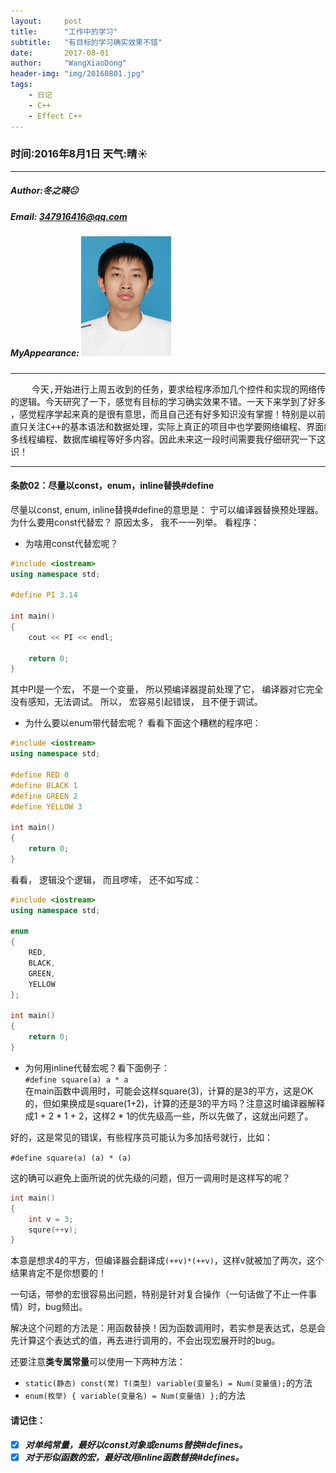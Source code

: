 ```yaml
---
layout:     post
title:      "工作中的学习"
subtitle:   "有目标的学习确实效果不错"
date:       2017-08-01
author:     "WangXiaoDong"
header-img: "img/20160801.jpg"
tags:
    - 日记
    - C++
    - Effect C++
---
```



### 时间:2016年8月1日 天气:晴:sunny:
-----
#####   Author:冬之晓:neutral_face:
#####   Email: 347916416@qq.com
#####   MyAppearance: ![MyAppearance](https://github.com/Dongzhixiao/PictureCache/raw/master/MyPicture.JPG "我的头像")
----------

<pre>
    今天,开始进行上周五收到的任务，要求给程序添加几个控件和实现的网络传输数据
的逻辑。今天研究了一下，感觉有目标的学习确实效果不错。一天下来学到了好多知识
，感觉程序学起来真的是很有意思，而且自己还有好多知识没有掌握！特别是以前我一
直只关注C++的基本语法和数据处理，实际上真正的项目中也学要网络编程、界面编程、
多线程编程、数据库编程等好多内容。因此未来这一段时间需要我仔细研究一下这些知
识！
</pre>

---------

#### 条款02：尽量以const，enum，inline替换#define

尽量以const, enum, inline替换#define的意思是： 宁可以编译器替换预处理器。
为什么要用const代替宏？ 原因太多， 我不一一列举。 看程序：

- 为啥用const代替宏呢？

```C++
#include <iostream>
using namespace std;

#define PI 3.14

int main()
{
	cout << PI << endl;

	return 0;
}       
```

其中PI是一个宏， 不是一个变量， 所以预编译器提前处理了它， 编译器对它完全没有感知，无法调试。 所以， 宏容易引起错误， 且不便于调试。 
- 为什么要以enum带代替宏呢？ 看看下面这个糟糕的程序吧：

```C++
#include <iostream>
using namespace std;

#define RED 0
#define BLACK 1
#define GREEN 2
#define YELLOW 3

int main()
{
	return 0;
}       
```

看看，  逻辑没个逻辑， 而且啰嗦， 还不如写成： 

```C++
#include <iostream>
using namespace std;

enum
{
	RED,
	BLACK,
	GREEN,
	YELLOW
};

int main()
{
	return 0;
}
```

- 为何用inline代替宏呢？看下面例子：  
`#define square(a) a * a`  
在main函数中调用时，可能会这样square(3)，计算的是3的平方，这是OK的，但如果换成是square(1+2)，计算的还是3的平方吗？注意这时编译器解释成1 + 2 * 1 + 2，这样2 * 1的优先级高一些，所以先做了，这就出问题了。

好的，这是常见的错误，有些程序员可能认为多加括号就行，比如：

`#define square(a) (a) * (a)`

这的确可以避免上面所说的优先级的问题，但万一调用时是这样写的呢？

```C++
int main()
{
    int v = 3;
    squre(++v);
}
```

本意是想求4的平方，但编译器会翻译成`(++v)*(++v)`，这样v就被加了两次，这个结果肯定不是你想要的！

一句话，带参的宏很容易出问题，特别是针对复合操作（一句话做了不止一件事情）时，bug频出。

解决这个问题的方法是：用函数替换！因为函数调用时，若实参是表达式，总是会先计算这个表达式的值，再去进行调用的，不会出现宏展开时的bug。

还要注意**类专属常量**可以使用一下两种方法：
- `static(静态) const(常) T(类型) variable(变量名) = Num(变量值);`的方法
- `enum(枚举) { variable(变量名) = Num(变量值) };`的方法

#### 请记住：
- [x] ***对单纯常量，最好以const对象或enums替换#defines。***
- [x] ***对于形似函数的宏，最好改用inline函数替换#defines。***